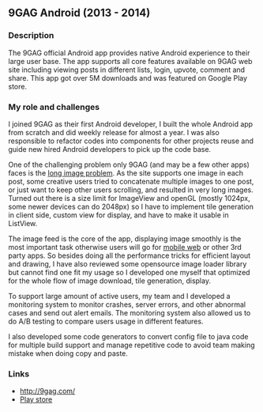 
## 9GAG Android (2013 - 2014)

### Description

The 9GAG official Android app provides native Android experience to their large user base. The app supports all core features available on 9GAG web site including viewing posts in different lists, login, upvote, comment and share. This app got over 5M downloads and was featured on Google Play store.

### My role and challenges

I joined 9GAG as their first Android developer, I built the whole Android app from scratch and did weekly release for almost a year. I was also responsible to refactor codes into components for other projects reuse and guide new hired Android developers to pick up the code base.

One of the challenging problem only 9GAG (and may be a few other apps) faces is the [long image problem](http://9gag.com/gag/6394428). As the site supports one image in each post, some creative users tried to concatenate multiple images to one post, or just want to keep other users scrolling, and resulted in very long images. Turned out there is a size limit for ImageView and openGL (mostly 1024px, some newer devices can do 2048px) so I have to implement tile generation in client side, custom view for display, and have to make it usable in ListView.

The image feed is the core of the app, displaying image smoothly is the most important task otherwise users will go for [mobile web](http://m.9gag.com) or other 3rd party apps. So besides doing all the performance tricks for efficient layout and drawing, I have also reviewed some opensource image loader library but cannot find one fit my usage so I developed one myself that optimized for the whole flow of image download, tile generation, display.  

To support large amount of active users, my team and I developed a monitoring system to monitor crashes, server errors, and other abnormal cases and send out alert emails. The monitoring system also allowed us to do A/B testing to compare users usage in different features.

I also developed some code generators to convert config file to java code for multiple build support and manage repetitive code to avoid team making mistake when doing copy and paste.

### Links

* http://9gag.com/
* [Play store](https://play.google.com/store/apps/details?id=com.ninegag.android.app)

